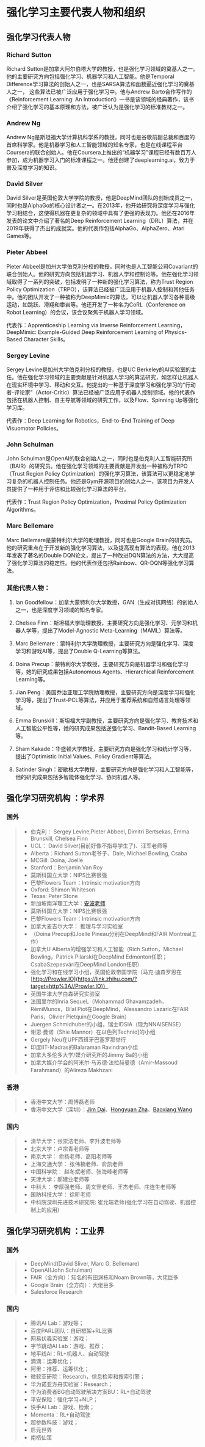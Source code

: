 

# 强化学习主要代表人物和组织

## 强化学习代表人物

### Richard Sutton

Richard Sutton是加拿大阿尔伯塔大学的教授，也是强化学习领域的奠基人之一。他的主要研究方向包括强化学习、机器学习和人工智能。他是Temporal Difference学习算法的创始人之一，也是SARSA算法和函数逼近强化学习的奠基人之一， 这些算法已被广泛应用于强化学习中。他与Andrew Barto合作写作的《Reinforcement Learning: An Introduction》一书是该领域的经典著作，该书介绍了强化学习的基本原理和方法，被广泛认为是强化学习的标准教材之一。

### Andrew Ng

Andrew Ng是斯坦福大学计算机科学系的教授，同时也是谷歌前副总裁和百度的首席科学家。他是机器学习和人工智能领域的知名专家，也是在线课程平台Coursera的联合创始人。他在Coursera上推出的“机器学习”课程已经有数百万人参加，成为机器学习入门的标准课程之一。他还创建了deeplearning.ai，致力于普及深度学习的知识。

### David Silver

David Silver是英国伦敦大学学院的教授，他是DeepMind团队的创始成员之一，同时也是AlphaGo的核心设计者之一。在2013年，他开始研究将深度学习与强化学习相结合，这使得机器在更复杂的领域中具有了更强的表现力。他还在2016年发表的论文中介绍了著名的Deep Reinforcement Learning（DRL）算法，并在2019年获得了杰出的成就奖。他的代表作包括AlphaGo、AlphaZero、Atari Games等。

### Pieter Abbeel

Pieter Abbeel是加州大学伯克利分校的教授，同时也是人工智能公司Covariant的联合创始人。他的研究方向包括机器学习、机器人学和控制论等。他在强化学习领域取得了一系列的突破，包括发明了一种新的强化学习算法，称为Trust Region Policy Optimization（TRPO），该算法已经被广泛应用于机器人控制和其他任务中。他的团队开发了一种被称为DeepMimic的算法，可以让机器人学习各种高级运动，如跳跃、滑翔和攀岩等。他还开发了一种名为CoRL（Conference on Robot Learning）的会议，该会议聚焦于机器人学习领域。

代表作：Apprenticeship Learning via Inverse Reinforcement Learning，DeepMimic: Example-Guided Deep Reinforcement Learning of Physics-Based Character Skills。

### Sergey Levine

Sergey Levine是加州大学伯克利分校的教授，也是UC Berkeley的AI实验室的主任。他在强化学习领域的主要贡献是针对机器人学习的算法研究，如怎样让机器人在现实环境中学习、移动和交互。他提出的一种基于深度学习和强化学习的“行动者-评论家”（Actor-Critic）算法已经被广泛应用于机器人控制领域。他的代表作包括在机器人控制、自主导航等领域的研究工作，以及Flow、Spinning Up等强化学习库。

代表作：Deep Learning for Robotics，End-to-End Training of Deep Visuomotor Policies。

### John Schulman

John Schulman是OpenAI的联合创始人之一，同时也是伯克利人工智能研究所（BAIR）的研究员。他在强化学习领域的主要贡献是开发出一种被称为TRPO（Trust Region Policy Optimization）的强化学习算法，该算法可以更稳定地学习复杂的机器人控制任务。他还是Gym开源项目的创始人之一，该项目为开发人员提供了一种用于评估和比较强化学习算法的平台。

代表作：Trust Region Policy Optimization，Proximal Policy Optimization Algorithms。

### Marc Bellemare

Marc Bellemare是蒙特利尔大学的助理教授，同时也是Google Brain的研究员。他的研究重点在于开发新的强化学习算法，以及提高现有算法的表现。他在2013年发表了著名的Double DQN论文，提出了一种改进DQN算法的方法，大大提高了强化学习算法的稳定性。他的代表作还包括Rainbow、QR-DQN等强化学习算法。

### 其他代表人物：

1. Ian Goodfellow：加拿大蒙特利尔大学教授，GAN（生成对抗网络）的创始人之一，也是深度学习领域的知名专家。

2. Chelsea Finn：斯坦福大学助理教授，主要研究方向是强化学习、元学习和机器人学等，提出了Model-Agnostic Meta-Learning（MAML）算法等。

3. Marc Bellemare：蒙特利尔大学助理教授，主要研究方向是强化学习、深度学习和游戏AI等，提出了Double Q-Learning等算法。

4. Doina Precup：蒙特利尔大学教授，主要研究方向是机器学习和强化学习等，她的研究成果包括Autonomous Agents、Hierarchical Reinforcement Learning等。

5. Jian Peng：美国乔治亚理工学院助理教授，主要研究方向是深度学习和强化学习等，提出了Trust-PCL等算法，并应用于推荐系统和自然语言处理等领域。

6. Emma Brunskill：斯坦福大学副教授，主要研究方向是强化学习、教育技术和人工智能公平性等，她的研究成果包括逆强化学习、Bandit-Based Learning等。

7. Sham Kakade：华盛顿大学教授，主要研究方向是强化学习和统计学习等，提出了Optimistic Initial Values、Policy Gradient等算法。

8. Satinder Singh：密歇根大学教授，主要研究方向是强化学习和人工智能等，他的研究成果包括多智能体强化学习、协同机器人等。



## 强化学习研究机构 ：学术界

### 国外

> - 伯克利： Sergey Levine,Pieter Abbeel, Dimitri Bertsekas, Emma Brunskill, Chelsea Finn
> - UCL： David Sliver(目前好像不指导学生了)、汪军老师等
> - Alberta：Richard Sutton老爷子、Dale, Michael Bowling, Csaba
> - MCGill: Doina, Joelle
> - Stanford：Benjamin Van Roy
> - 莫斯科国立大学：NIPS比赛很强
> - 巴黎Flowers Team：Intrinsic motivation方向
> - Oxford: Shimon Whiteson
> - Texas: Peter Stone
> - 新加坡南洋理工大学：[安波老师](https://personal.ntu.edu.sg/boan/index.html)
> - 莫斯科国立大学：NIPS比赛很强
> - 巴黎Flowers Team：Intrinsic motivation方向
> - 加拿大麦吉尔大学： 推理与学习实验室
> - （Doina Precup和Joelle Pineau分别在DeepMind和FAIR Montreal工作）
> - 加拿大U Alberta的增强学习和人工智能（Rich Sutton，Michael Bowling，Patrick Pilarski在DeepMind Edmonton任职；CsabaSzepesvári在DeepMind London任职）
> - 强化学习和在线学习小组，英国伦敦帝国学院（马克·迪森罗思在[http://Prowler.IO](https://link.zhihu.com/?target=http%3A//Prowler.IO)）
> - 英国牛津大学白森研究实验室
> - 法国里尔的Inria SequeL（Mohammad Ghavamzadeh，RémiMunos，Bilal Piot在DeepMind，Alessandro Lazaric在FAIR Paris，Olivier Pietquin在Google Brain）
> - Juergen Schmidhuber的小组，瑞士IDSIA（现为NNAISENSE）
> - 谢恩·曼诺（Shie Mannor）在以色列Technio]的小组
> - Gergely Neu在UPF西班牙巴塞罗那举行
> - 印度IIT-Madras的Balaraman Ravindran小组
> - 加拿大多伦多大学/媒介研究所的Jimmy Ba的小组
> - 加拿大媒介学会的阿米尔·马苏德·法拉赫曼德（Amir-Massoud Farahmand）的Alireza Makhzani

### 香港

> - 香港中文大学：周博磊老师
> - 香港中文大学（深圳）：[Jim Dai](https://people.orie.cornell.edu/jdai/)、[Hongyuan Zha](https://scholar.google.com/citations?hl=en&user=tqEWl8gAAAAJ)、[Baoxiang Wang](https://bxiangwang.github.io/)

###  国内

> - 清华大学：张崇洁老师、李升波老师等
> - 北京大学：卢宗青老师等
> - 南京大学： 俞扬老师、高阳老师等
> - 上海交通大学： 张伟楠老师、俞凯老师
> - 中国科学院： 赵冬斌老师、张海峰老师等
> - 天津大学：郝建业老师等
> - 中科大： 李厚强老师、周文罡老师、王杰老师、庄连生老师等
> - 国防科技大学： 徐昕老师
> - 中科院深圳先进技术研究院: 崔允端老师(强化学习在自动驾驶、机器控制上的应用)

## 强化学习研究机构 ：工业界

### 国外

> - DeepMind(David Sliver, Marc G. Bellemare)
> - OpenAI(John Schulman)
> - FAIR（全方向）：知名的有田渊栋和Noam Brown等，大佬巨多
> - Google Brain（全方向）：大佬巨多
> - Salesforce Research

###  国内

> - 腾讯AI Lab：游戏等；
> - 百度PARL团队：自研框架+RL比赛
> - 网易伏羲实验室：游戏；
> - 字节跳动AI Lab：游戏、推荐；
> - 地平线AI：RL+机器人、自动驾驶
> - 滴滴：运筹优化；
> - 阿里：推荐、运筹优化；
> - 微软亚研院：Research，信息检索和搜索引擎；
> - 华为诺亚方舟实验室：Research；
> - 华为消费者BG自动驾驶解决方案BU：RL+自动驾驶
> - 平安保险：强化学习+NLP；
> - 快手AI Lab：游戏、检索；
> - Momenta：RL+自动驾驶
> - 超参数科技：游戏；
> - 启元世界
> - 南栖仙策
